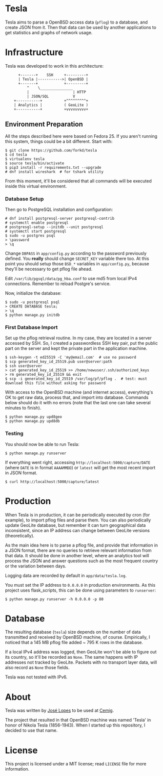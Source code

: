 # Tesla

Tesla aims to parse a OpenBSD access data (`pflog`) to a database, and create JSON from it.  Then that data can be used by another applications to get statistics and graphs of network usage.


# Infrastructure

Tesla was developed to work in this architecture:

```
      +-------+    SSH     +---------+
      | Tesla |----------->| OpenBSD |
      +-------+            +---------+
          ^    \_______________  
          |                    | HTTP
          | JSON/SQL           V
    +-----------+          +^^^^^^^^^+
    | Analytics |          ( GeoLite ) 
    +-----------+          +vvvvvvvvv+
```


## Environment Preparation

All the steps described here were based on Fedora 25.  If you aren't running this system, things could be a bit different.  Start with:

```
$ git clone https://github.com/forkd/tesla
$ cd tesla
$ virtualenv tesla
$ source tesla/bin/activate
$ pip3 install -r requirements.txt --upgrade
# dnf install wireshark  # for tshark utility
```

From this moment, it'll be considered that all commands will be executed inside this virtual environment. 

### Database Setup

Then go to PostgreSQL installation and configuration:

```
# dnf install postgresql-server postgresql-contrib
# systemctl enable postgresql
# postgresql-setup --initdb --unit postgresql
# systemctl start postgresql
$ sudo -u postgres psql
> \password
> \q
```

Change `DBPASS` in `app/config.py` according to the password previously defined.   You **really** should change `SECRET_KEY` variable there too.  At this point you should setup those `BSD_*` variables in `app/config.py`, because they'll be necessary to get pflog file ahead.

Edit `/var/lib/pgsql/data/pg_hba.conf` to use md5 from local IPv4 connections.  Remember to reload Postgre's service.

Now, initialize the database:

```
$ sudo -u postgresql psql
> CREATE DATABASE tesla;
> \q
$ python manage.py initdb
```

### First Database Import

Set up the pflog retrieval routine.  In my case, they are located in a server accessed by SSH.  So, I created a passwordless SSH key pair, put the public part on the server and kept the private part in the application machine.

```
$ ssh-keygen -t ed25519 -C 'my@email.com'  # use no password
$ scp generated_key_id_25519.pub user@server:path
$ ssh user@server
> cat generated_key_id_25519 >> /home/newuser/.ssh/authorized_keys
> rm generated_key_id_25519 && exit
$ scp -i generated_key_id_25519 /var/log/pf/pflog .  # test: must download this file without asking for password
```

With access to the OpenBSD machine (and internet access), everything's OK to get raw data, process that, and import into database.  Commands below should do it with no errors (note that the last one can take several minutes to finish).

```
$ python manage.py upd8geo
$ python manage.py upd8db
```

### Testing

You should now be able to run Tesla:

```
$ python manage.py runserver
```

If everything went right, accessing `http://localhost:5000/capture/DATE` (where `DATE` is in format `AAAAMMDD`) or `latest` will get the most recent import in JSON format.

```
$ curl http://localhost:5000/capture/latest
```


# Production

When Tesla is in production, it can be periodically executed by cron (for example), to import pflog files and parse them.  You can also periodically update GeoLite database, but remember it can turn geographical data inconsistent, since an IP address can change between GeoLite versions (theoretically).

As the main idea here is to parse a pflog file, and provide that information in a JSON format, there are no queries to retrieve relevant information from that data.  It should be done in another level, where an analytics tool will process the JSON and answer questions such as the most frequent country or the variation between days.

Logging data are recorded by default in `app/data/tesla.log`.

You must set the IP address to `0.0.0.0` in production environments.  As this project uses flask_scripts, this can be done using parameters to `runserver`:

```
$ python manage.py runserver -h 0.0.0.0 -p 80
```


# Database

The resulting database (`tesla`) size depends on the number of data transmitted and received by OpenBSD machine, of course.  Empirically, I noticed that a 145 MB pflog file added ~ 795 K rows in the database.

If a local IPv4 address was logged, then GeoLite won't be able to figure out its country, so it'll be recorded as `None`.  The same happens with IP addresses not tracked by GeoLite.  Packets with no transport layer data, will also record as `None` those fields.

Tesla was not tested with IPv6.


# About

Tesla was written by [José Lopes](https://twitter.com/forkd_) to be used at [Cemig](http://cemig.com.br). 

The project that resulted in that OpenBSD machine was named 'Tesla' in honor of Nikola Tesla (1856-1943).  When I started up this repository, I decided to use that name.


# License

This project is licensed under a MIT license; read `LICENSE` file for more information.

